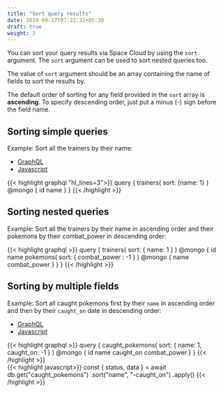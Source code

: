 ```yaml
---
title: "Sort query results"
date: 2019-09-17T07:22:31+05:30
draft: true
weight: 3
---
```

You can sort your query results via Space Cloud by using the `sort` argument. The `sort` argument can be used to sort nested queries too.

The value of `sort` argument should be an array containing the name of fields to sort the results by.

The default order of sorting for any field provided in the `sort` array is **ascending**. To specify descending order, just put a minus (-) sign before the field name. 

## Sorting simple queries

Example: Sort all the trainers by their name:

<div class="row tabs-wrapper">
  <div class="col s12" style="padding:0">
    <ul class="tabs">
      <li class="tab col s2"><a class="active" href="#sorting-graphql">GraphQL</a></li>
      <li class="tab col s2"><a href="#sorting-js">Javascript</a></li>
    </ul>
  </div>
  <div id="sorting-graphql" class="col s12" style="padding:0">
{{< highlight graphql "hl_lines=3">}}
query {
  trainers(
    sort: {name: 1}
  ) @mongo {
    id
    name
  }
}
{{< /highlight >}}   
  </div>
</div>


## Sorting nested queries

Example: Sort all the trainers by their name in ascending order and their pokemons by their combat_power in descending order:

{{< highlight graphql >}}
query {
  trainers(
    sort: { name: 1 }
  ) @mongo {
    id
    name
    pokemons(
      sort: { combat_power : -1 }
    ) @mongo {
      name
      combat_power
    }
  }
}
{{< /highlight >}}  

## Sorting by multiple fields

Example: Sort all caught pokemons first by their `name` in ascending order and then by their `caught_on` date in descending order:

<div class="row tabs-wrapper">
  <div class="col s12" style="padding:0">
    <ul class="tabs">
      <li class="tab col s2"><a class="active" href="#sorting-multiple-graphql">GraphQL</a></li>
      <li class="tab col s2"><a href="#sorting-multiple-js">Javascript</a></li>
    </ul>
  </div>
  <div id="sorting-multiple-graphql" class="col s12" style="padding:0">
{{< highlight graphql >}}
query {
  caught_pokemons(
    sort: { name: 1, caught_on: -1 }
  ) @mongo {
    id
    name
    caught_on
    combat_power
  }
}
{{< /highlight >}}   
  </div>
  <div id="sorting-multiple-js" class="col s12" style="padding:0">
{{< highlight javascript>}}
const { status, data } = await db.get("caught_pokemons")
  .sort("name", "-caught_on")
  .apply()
{{< /highlight >}}  
  </div>
</div>